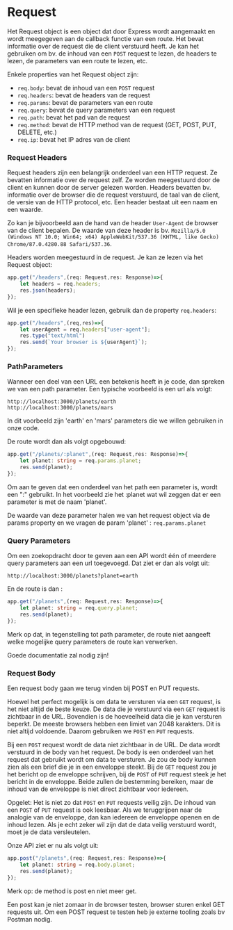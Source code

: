 # Request

Het Request object is een object dat door Express wordt aangemaakt en wordt meegegeven aan de callback functie van een route. Het bevat informatie over de request die de client verstuurd heeft. Je kan het gebruiken om bv. de inhoud van een `POST` request te lezen, de headers te lezen, de parameters van een route te lezen, etc.

Enkele properties van het Request object zijn:

* `req.body`: bevat de inhoud van een `POST` request
* `req.headers`: bevat de headers van de request
* `req.params`: bevat de parameters van een route
* `req.query`: bevat de query parameters van een request
* `req.path`: bevat het pad van de request
* `req.method`: bevat de HTTP method van de request (GET, POST, PUT, DELETE, etc.)
* `req.ip`: bevat het IP adres van de client

### Request Headers

Request headers zijn een belangrijk onderdeel van een HTTP request. Ze bevatten informatie over de request zelf. Ze worden meegestuurd door de client en kunnen door de server gelezen worden. Headers bevatten bv. informatie over de browser die de request verstuurd, de taal van de client, de versie van de HTTP protocol, etc. Een header bestaat uit een naam en een waarde.

Zo kan je bijvoorbeeld aan de hand van de header `User-Agent` de browser van de client bepalen. De waarde van deze header is bv. `Mozilla/5.0 (Windows NT 10.0; Win64; x64) AppleWebKit/537.36 (KHTML, like Gecko) Chrome/87.0.4280.88 Safari/537.36`.

Headers worden meegestuurd in de request. Je kan ze lezen via het Request object:

```typescript
app.get("/headers",(req: Request,res: Response)=>{
    let headers = req.headers;
    res.json(headers);
});
```

Wil je een specifieke header lezen, gebruik dan de property `req.headers`:

```typescript
app.get("/headers",(req,res)=>{
    let userAgent = req.headers["user-agent"];
    res.type("text/html")
    res.send(`Your browser is ${userAgent}`);
});
```

### PathParameters

Wanneer een deel van een URL een betekenis heeft in je code, dan spreken we van een path parameter. Een typische voorbeeld is een url als volgt:

```http
http://localhost:3000/planets/earth
http://localhost:3000/planets/mars
```

In dit voorbeeld zijn 'earth' en 'mars' parameters die we willen gebruiken in onze code.

De route wordt dan als volgt opgebouwd:

```typescript
app.get("/planets/:planet",(req: Request,res: Response)=>{
    let planet: string = req.params.planet;
    res.send(planet);
});
```

Om aan te geven dat een onderdeel van het path een parameter is, wordt een ":" gebruikt. In het voorbeeld zie het :planet wat wil zeggen dat er een parameter is met de naam 'planet'.

De waarde van deze parameter halen we van het request object via de params property en we vragen de param 'planet' : `req.params.planet`

### Query Parameters

Om een zoekopdracht door te geven aan een API wordt één of meerdere query parameters aan een url toegevoegd. Dat ziet er dan als volgt uit:

```http
http://localhost:3000/planets?planet=earth
```

En de route is dan :

```typescript
app.get("/planets",(req: Request,res: Response)=>{
    let planet: string = req.query.planet;
    res.send(planet);
});
```

Merk op dat, in tegenstelling tot path parameter, de route niet aangeeft welke mogelijke query parameters de route kan verwerken.

Goede documentatie zal nodig zijn!

### Request Body

Een request body gaan we terug vinden bij POST en PUT requests.

Hoewel het perfect mogelijk is om data te versturen via een `GET` request, is het niet altijd de beste keuze. De data die je verstuurd via een `GET` request is zichtbaar in de URL. Bovendien is de hoeveelheid data die je kan versturen beperkt. De meeste browsers hebben een limiet van 2048 karakters. Dit is niet altijd voldoende. Daarom gebruiken we `POST` en `PUT` requests.

Bij een `POST` request wordt de data niet zichtbaar in de URL. De data wordt verstuurd in de body van het request. De body is een onderdeel van het request dat gebruikt wordt om data te versturen. Je zou de body kunnen zien als een brief die je in een enveloppe steekt. Bij de `GET` request zou je het bericht op de enveloppe schrijven, bij de `POST` of `PUT` request steek je het bericht in de enveloppe. Beide zullen de bestemming bereiken, maar de inhoud van de enveloppe is niet direct zichtbaar voor iedereen.

Opgelet: Het is niet zo dat `POST` en `PUT` requests veilig zijn. De inhoud van een `POST` of `PUT` request is ook leesbaar. Als we teruggrijpen naar de analogie van de enveloppe, dan kan iedereen de enveloppe openen en de inhoud lezen. Als je echt zeker wil zijn dat de data veilig verstuurd wordt, moet je de data versleutelen.

Onze API ziet er nu als volgt uit:

```typescript
app.post("/planets",(req: Request,res: Response)=>{
    let planet: string = req.body.planet;
    res.send(planet);
});
```

Merk op: de method is post en niet meer get.

Een post kan je niet zomaar in de browser testen, browser sturen enkel GET requests uit. Om een POST request te testen heb je externe tooling zoals bv Postman nodig.

